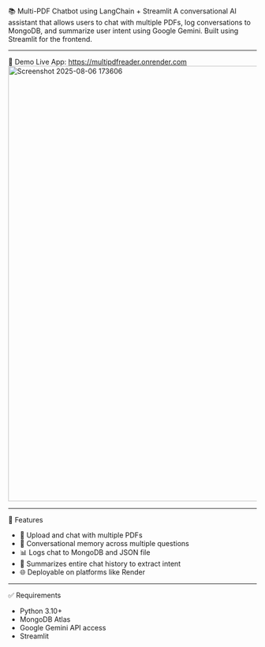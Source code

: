  📚 Multi-PDF Chatbot using LangChain + Streamlit
A conversational AI assistant that allows users to chat with multiple PDFs, log conversations to MongoDB, and summarize user intent using Google Gemini. Built using Streamlit for the frontend.

---

🚀 Demo
 Live App: https://multipdfreader.onrender.com
<img width="1916" height="884" alt="Screenshot 2025-08-06 173606" src="https://github.com/user-attachments/assets/eb292ca3-a52d-4eee-b849-6a6fab7d05cc" />

---

 🚀 Features

- 📄 Upload and chat with multiple PDFs
- 💬 Conversational memory across multiple questions 
- 📊 Logs chat to MongoDB and JSON file 
- 📝 Summarizes entire chat history to extract intent
- 🌐 Deployable on platforms like Render

---

✅ Requirements

- Python 3.10+
- MongoDB Atlas 
- Google Gemini API access
- Streamlit
